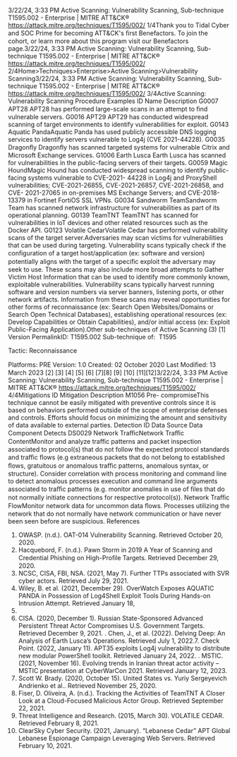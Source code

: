 3/22/24, 3:33 PM Active Scanning: Vulnerability Scanning, Sub-technique T1595.002 - Enterprise | MITRE ATT&CK®
https://attack.mitre.org/techniques/T1595/002/ 1/4Thank you to Tidal Cyber and SOC Prime for becoming ATT&CK's ﬁrst Benefactors. To join the cohort, or learn more about this program visit our
Benefactors page.3/22/24, 3:33 PM Active Scanning: Vulnerability Scanning, Sub-technique T1595.002 - Enterprise | MITRE ATT&CK®
https://attack.mitre.org/techniques/T1595/002/ 2/4Home>Techniques>Enterprise>Active Scanning>Vulnerability Scanning3/22/24, 3:33 PM Active Scanning: Vulnerability Scanning, Sub-technique T1595.002 - Enterprise | MITRE ATT&CK®
https://attack.mitre.org/techniques/T1595/002/ 3/4Active Scanning: Vulnerability Scanning
Procedure Examples
ID Name Description
G0007 APT28 APT28 has performed large-scale scans in an attempt to ﬁnd vulnerable servers.
G0016 APT29 APT29 has conducted widespread scanning of target environments to identify vulnerabilities for exploit.
G0143 Aquatic
PandaAquatic Panda has used publicly accessible DNS logging services to identify servers vulnerable to Log4j (CVE
2021-44228).
G0035 Dragonﬂy Dragonﬂy has scanned targeted systems for vulnerable Citrix and Microsoft Exchange services.
G1006 Earth Lusca Earth Lusca has scanned for vulnerabilities in the public-facing servers of their targets.
G0059 Magic
HoundMagic Hound has conducted widespread scanning to identify public-facing systems vulnerable to CVE-2021-
44228 in Log4j and ProxyShell vulnerabilities; CVE-2021-26855, CVE-2021-26857, CVE-2021-26858, and CVE-
2021-27065 in on-premises MS Exchange Servers; and CVE-2018-13379 in Fortinet FortiOS SSL VPNs.
G0034 Sandworm
TeamSandworm Team has scanned network infrastructure for vulnerabilities as part of its operational planning.
G0139 TeamTNT TeamTNT has scanned for vulnerabilities in IoT devices and other related resources such as the Docker API.
G0123 Volatile
CedarVolatile Cedar has performed vulnerability scans of the target server.Adversaries may scan victims for vulnerabilities that can be used during targeting. Vulnerability scans typically check if the conﬁguration of
a target host/application (ex: software and version) potentially aligns with the target of a speciﬁc exploit the adversary may seek to use.
These scans may also include more broad attempts to Gather Victim Host Information that can be used to identify more commonly known,
exploitable vulnerabilities. Vulnerability scans typically harvest running software and version numbers via server banners, listening ports, or
other network artifacts. Information from these scans may reveal opportunities for other forms of reconnaissance (ex: Search Open
Websites/Domains or Search Open Technical Databases), establishing operational resources (ex: Develop Capabilities or Obtain
Capabilities), and/or initial access (ex: Exploit Public-Facing Application).Other sub-techniques of Active Scanning (3)
[1]
Version PermalinkID: T1595.002
Sub-technique of:  T1595

Tactic: Reconnaissance

Platforms: PRE
Version: 1.0
Created: 02 October 2020
Last Modiﬁed: 13 March 2023
[2]
[3]
[4]
[5]
[6]
[7][8]
[9]
[10]
[11][12]3/22/24, 3:33 PM Active Scanning: Vulnerability Scanning, Sub-technique T1595.002 - Enterprise | MITRE ATT&CK®
https://attack.mitre.org/techniques/T1595/002/ 4/4Mitigations
ID Mitigation Description
M1056 Pre-
compromiseThis technique cannot be easily mitigated with preventive controls since it is based on behaviors performed
outside of the scope of enterprise defenses and controls. Efforts should focus on minimizing the amount
and sensitivity of data available to external parties.
Detection
ID Data Source Data Component Detects
DS0029 Network TraﬃcNetwork Traﬃc
ContentMonitor and analyze traﬃc patterns and packet inspection associated to protocol(s) that
do not follow the expected protocol standards and traﬃc ﬂows (e.g extraneous packets
that do not belong to established ﬂows, gratuitous or anomalous traﬃc patterns,
anomalous syntax, or structure). Consider correlation with process monitoring and
command line to detect anomalous processes execution and command line arguments
associated to traﬃc patterns (e.g. monitor anomalies in use of ﬁles that do not normally
initiate connections for respective protocol(s)).
Network Traﬃc
FlowMonitor network data for uncommon data ﬂows. Processes utilizing the network that do
not normally have network communication or have never been seen before are
suspicious.
References
1. OWASP. (n.d.). OAT-014 Vulnerability Scanning. Retrieved
October 20, 2020.
2. Hacquebord, F. (n.d.). Pawn Storm in 2019 A Year of Scanning
and Credential Phishing on High-Proﬁle Targets. Retrieved
December 29, 2020.
3. NCSC, CISA, FBI, NSA. (2021, May 7). Further TTPs associated
with SVR cyber actors. Retrieved July 29, 2021.
4. Wiley, B. et al. (2021, December 29). OverWatch Exposes
AQUATIC PANDA in Possession of Log4Shell Exploit Tools
During Hands-on Intrusion Attempt. Retrieved January 18,
2022.
5. CISA. (2020, December 1). Russian State-Sponsored
Advanced Persistent Threat Actor Compromises U.S.
Government Targets. Retrieved December 9, 2021.
. Chen, J., et al. (2022). Delving Deep: An Analysis of Earth
Lusca’s Operations. Retrieved July 1, 2022.7. Check Point. (2022, January 11). APT35 exploits Log4j
vulnerability to distribute new modular PowerShell toolkit.
Retrieved January 24, 2022.
. MSTIC. (2021, November 16). Evolving trends in Iranian threat
actor activity – MSTIC presentation at CyberWarCon 2021.
Retrieved January 12, 2023.
9. Scott W. Brady. (2020, October 15). United States vs. Yuriy
Sergeyevich Andrienko et al.. Retrieved November 25, 2020.
10. Fiser, D. Oliveira, A. (n.d.). Tracking the Activities of TeamTNT
A Closer Look at a Cloud-Focused Malicious Actor Group.
Retrieved September 22, 2021.
11. Threat Intelligence and Research. (2015, March 30). VOLATILE
CEDAR. Retrieved February 8, 2021.
12. ClearSky Cyber Security. (2021, January). “Lebanese Cedar”
APT Global Lebanese Espionage Campaign Leveraging Web
Servers. Retrieved February 10, 2021.